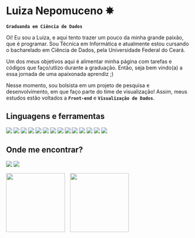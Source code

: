 # Luiza Nepomuceno ✸

**`Graduanda em Ciência de Dados`** 

Oi! Eu sou a Luiza, e aqui tento trazer um pouco da minha grande paixão, que é programar. Sou Técnica em Informática e atualmente estou cursando o bacharelado em Ciência de Dados, pela Universidade Federal do Ceará.

Um dos meus objetivos aqui é alimentar minha página com tarefas e códigos que faço/utlizo durante a graduação. Então, seja bem vindo(a) a essa jornada de uma apaixonada aprendiz ;)

Nesse momento, sou bolsista em um projeto de pesquisa e desenvolvimento, em que faço parte do time de visualização! Assim, meus estudos estão voltados a **`Front-end`**  e **`Visualização de Dados`**.
<h2>Linguagens e ferramentas</h2>

[![](https://img.shields.io/badge/JavaScript-323330?style=for-the-badge&logo=javascript&logoColor=F7DF1E)]()
[![](https://img.shields.io/badge/TypeScript-007ACC?style=for-the-badge&logo=typescript&logoColor=white)]()
[![](https://img.shields.io/badge/HTML5-E34F26?style=for-the-badge&logo=html5&logoColor=white)]()
[![](https://img.shields.io/badge/CSS3-1572B6?style=for-the-badge&logo=css3&logoColor=white)]()
[![](https://img.shields.io/badge/Node%20js-339933?style=for-the-badge&logo=nodedotjs&logoColor=white)]()
[![](https://img.shields.io/badge/React-20232A?style=for-the-badge&logo=react&logoColor=61DAFB)]()
[![](https://img.shields.io/badge/Python-3870a1?style=for-the-badge&logo=python&logoColor=FFD43B)]()
[![](https://img.shields.io/badge/Numpy-777BB4?style=for-the-badge&logo=numpy&logoColor=white)]()
[![](https://img.shields.io/badge/Pandas-2C2D72?style=for-the-badge&logo=pandas&logoColor=white)]()
[![](https://img.shields.io/badge/Matplotlib-11557c?style=for-the-badge&logo=white)]()
[![](https://img.shields.io/badge/Seaborn-8bb8c2?style=for-the-badge&logo=white)]()
[![](https://img.shields.io/badge/Tableau-5b6398?style=for-the-badge&logo=Tableau&logoColor=white)]()
[![](https://img.shields.io/badge/d3%20js-F9A03C?style=for-the-badge&logo=d3.js&logoColor=white)]()
[![](https://img.shields.io/badge/PowerBI-F2C811?style=for-the-badge&logo=Power%20BI&logoColor=white)]()


<h2>Onde me encontrar?</h2>

[![](https://img.shields.io/badge/LinkedIn-6ba081?style=flat&for-the-badge&logo=linkedin&logoColor=white)]()
[![](https://img.shields.io/badge/luizanepomuceno@alu.ufc.br-6ba081?style=flat&for-the-badge&logo=gmail&logoColor=white)]()


<p>
  <img height="160" style="margin-right: 10px;" src="https://github-readme-stats.vercel.app/api?username=lulidsnn&theme=cobalt&show_icons=true&hide_rank=true" />
  <img height="160" src="https://github-readme-stats.vercel.app/api/top-langs/?username=lulidsnn&hide=html&layout=compact&theme=cobalt&langs_count=6" />
</p>


